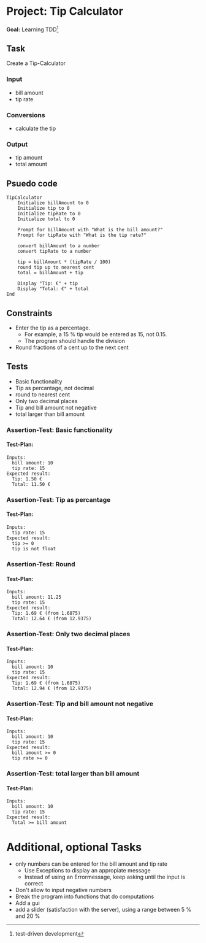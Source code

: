# Project: Tip Calculator
**Goal:** Learning TDD[^1]


## Task
Create a Tip-Calculator

### Input
* bill amount
* tip rate

### Conversions
* calculate the tip

### Output
* tip amount
* total amount

## Psuedo code
```
TipCalculator
    Initialize billAmount to 0
    Initialize tip to 0
    Initialize tipRate to 0
    Initialize total to 0

    Prompt for billAmount with "What is the bill amount?"
    Prompt for tipRate with "What is the tip rate?"

    convert billAmount to a number
    convert tipRate to a number

    tip = billAmount * (tipRate / 100)
    round tip up to nearest cent
    total = billAmount + tip

    Display "Tip: €" + tip
    Display "Total: €" + total
End

```

## Constraints
* Enter the tip as a percentage.
  * For example, a 15 % tip would be entered as 15, not 0.15.
  * The program should handle the division
* Round fractions of a cent up to the next cent


## Tests
* Basic functionality
* Tip as percantage, not decimal
* round to nearest cent 
* Only two decimal places
* Tip and bill amount not negative
* total larger than bill amount

### Assertion-Test: Basic functionality
#### Test-Plan:
```
Inputs:
  bill amount: 10
  tip rate: 15
Expected result:
  Tip: 1.50 €
  Total: 11.50 €
```
### Assertion-Test: Tip as percantage
#### Test-Plan:
```
Inputs:
  tip rate: 15
Expected result:
  tip >= 0
  tip is not float
```
### Assertion-Test: Round
#### Test-Plan:
```
Inputs:
  bill amount: 11.25
  tip rate: 15
Expected result:
  Tip: 1.69 € (from 1.6875)
  Total: 12.64 € (from 12.9375)
```
### Assertion-Test: Only two decimal places
#### Test-Plan: 
```
Inputs:
  bill amount: 10
  tip rate: 15
Expected result:
  Tip: 1.69 € (from 1.6875)
  Total: 12.94 € (from 12.9375)
  ```
### Assertion-Test: Tip and bill amount not negative
#### Test-Plan: 
```
Inputs:
  bill amount: 10
  tip rate: 15
Expected result:
  bill amount >= 0
  tip rate >= 0
```
### Assertion-Test: total larger than bill amount
#### Test-Plan: 
```
Inputs:
  bill amount: 10
  tip rate: 15
Expected result:
  Total >= bill amount
```


# Additional, optional Tasks
* only numbers can be entered for the bill amount and tip rate
  * Use Exceptions to display an appropiate message 
  * Instead of using an Errormessage, keep asking until the input is correct
* Don't allow to input negative numbers
* Break the program into functions that do computations
* Add a gui
* add a slider (satisfaction with the server), using a range between 5 % and  20 %

  
[^1]: test-driven development